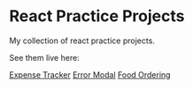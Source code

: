 # React Practice Projects

My collection of react practice projects.

See them live here:

[Expense Tracker](https://gifted-visvesvaraya-89526d.netlify.app/)
[Error Modal](https://gallant-boyd-3a4617.netlify.app/)
[Food Ordering](https://frosty-benz-b1e28c.netlify.app/)
